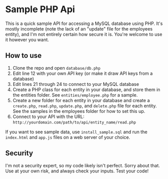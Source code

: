 # Sample PHP Api

This is a quick sample API for accessing a MySQL database using PHP. It's mostly incomplete (note the lack of an "update" file for the employees entity), and I'm not entirely certain how secure it is. You're welcome to use it however you want.

## How to use

1. Clone the repo and open `database/db.php`
2. Edit line 12 with your own API key (or make it draw API keys from a database)
3. Edit lines 21 through 24 to connect to your MySQL database
4. Create a PHP class for each entity in your database, and store them in the entities folder. See `entities/employee.php` for a sample.
5. Create a new folder for each entity in your database and create a `create.php`, `read.php`, `update.php`, and `delete.php` file for each entity. See the samples in the employees folder for how to set this up.
6. Connect to your API with the URL: `http://yourdomain.com/path/to/api/entity_name/read.php`

If you want to see sample data, use `install_sample.sql` and run the `index.html` and `app.js` files on a web server of your choice.

## Security

I'm not a security expert, so my code likely isn't perfect. Sorry about that. Use at your own risk, and always check your inputs. Test your code!